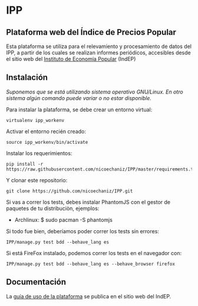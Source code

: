 # IPP

## Plataforma web del Índice de Precios Popular


Esta plataforma se utiliza para el relevamiento y procesamiento de datos del IPP, a partir de los cuales se realizan informes periódicos, accesibles desde el sitio web del [Instituto de Economía Popular](http://indep.libre.social/category/informes-estadisticos/) (IndEP)


## Instalación

_Suponemos que se está utilizando sistema operativo GNU/Linux. En otro sistema algún comando puede variar o no estar disponible._


Para instalar la plataforma, se debe crear un entorno virtual:
```
virtualenv ipp_workenv
```

Activar el entorno recién creado:
```
source ipp_workenv/bin/activate
```

Instalar los requerimientos:
```
pip install -r https://raw.githubusercontent.com/nicoechaniz/IPP/master/requirements.txt
```

Y clonar este repositorio:
```
git clone https://github.com/nicoechaniz/IPP.git
```

Si vas a correr los tests, debes instalar PhantomJS con el gestor de paquetes 
de tu distribuciòn, ejemplos:
- Archlinux:
  $ sudo pacman -S phantomjs

Si todo fue bien, deberíamos poder correr los tests sin errores:
```
IPP/manage.py test bdd --behave_lang es

```

Si está FireFox instalado, podemos correr los tests en el navegador con:
```
IPP/manage.py test bdd --behave_lang es --behave_browser firefox
```

## Documentación

La [guía de uso de la plataforma](http://indep.libre.social/document/instructivo-plataforma-ipp/) se publica en el sitio web del IndEP.
